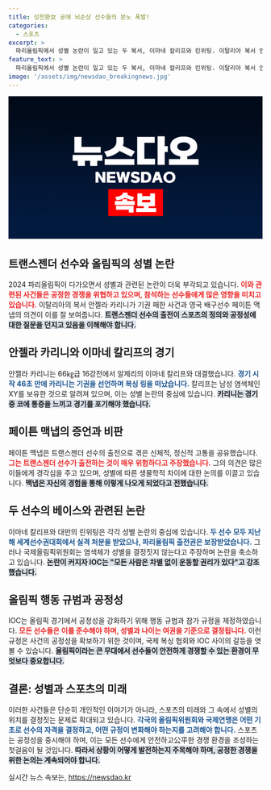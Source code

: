 ```yaml
---
title: 성전환女 공에 뇌손상 선수들의 분노 폭발!
categories:
  - 스포츠
excerpt: >
  파리올림픽에서 성별 논란이 일고 있는 두 복서, 이마네 칼리프와 린위팅. 이탈리아 복서 안젤라 카리니, 칼리프와의 경기에서 기권패하며 눈물. 도대체 스포츠의 공정성은 어디로?
feature_text: >
  파리올림픽에서 성별 논란이 일고 있는 두 복서, 이마네 칼리프와 린위팅. 이탈리아 복서 안젤라 카리니, 칼리프와의 경기에서 기권패하며 눈물. 도대체 스포츠의 공정성은 어디로?
image: '/assets/img/newsdao_breakingnews.jpg'
---
```


<p><img src="/assets/img/newsdao_breakingnews.jpg" alt="ontimetimes 속보" /></p>

<h2 data-ke-size="size26">트랜스젠더 선수와 올림픽의 성별 논란</h2>

<p data-ke-size="size16">2024 파리올림픽이 다가오면서 성별과 관련된 논란이 더욱 부각되고 있습니다. <b><span style="color: #ee2323;">이와 관련된 사건들은 공정한 경쟁을 위협하고 있으며, 참석하는 선수들에게 많은 영향을 미치고 있습니다.</span></b> 이탈리아의 복서 안젤라 카리니가 기권 패한 사건과 영국 배구선수 페이튼 맥냅의 의견이 이를 잘 보여줍니다. <b><span style="background-color: #21538527;">트랜스젠더 선수의 출전이 스포츠의 정의와 공정성에 대한 질문을 던지고 있음을 이해해야 합니다.</span></b></p>

<p data-ke-size="size16"></p>

<h2 data-ke-size="size26">안젤라 카리니와 이마네 칼리프의 경기</h2>

<p data-ke-size="size16">안젤라 카리니는 66㎏급 16강전에서 알제리의 이마네 칼리프와 대결했습니다. <b><span style="color: #1a5490;">경기 시작 46초 만에 카리니는 기권을 선언하며 복싱 링을 떠났습니다.</span></b> 칼리프는 남성 염색체인 XY를 보유한 것으로 알려져 있으며, 이는 성별 논란의 중심에 있습니다. <b><span style="background-color: #21538527;">카리니는 경기 중 코에 통증을 느끼고 경기를 포기해야 했습니다.</span></b></p>

<p data-ke-size="size16"></p>

<h2 data-ke-size="size26">페이튼 맥냅의 증언과 비판</h2>

<p data-ke-size="size16">페이튼 맥냅은 트랜스젠더 선수의 출전으로 겪은 신체적, 정신적 고통을 공유했습니다. <b><span style="color: #ee2323;">그는 트랜스젠더 선수가 출전하는 것이 매우 위험하다고 주장했습니다.</span></b> 그의 의견은 많은 이들에게 경각심을 주고 있으며, 성별에 따른 생물학적 차이에 대한 논의를 이끌고 있습니다. <b><span style="background-color: #21538527;">맥냅은 자신의 경험을 통해 이렇게 나오게 되었다고 전했습니다.</span></b></p>

<p data-ke-size="size16"></p>

<h2 data-ke-size="size26">두 선수의 베이스와 관련된 논란</h2>

<p data-ke-size="size16">이마네 칼리프와 대만의 린위팅은 각각 성별 논란의 중심에 있습니다. <b><span style="color: #1a5490;">두 선수 모두 지난해 세계선수권대회에서 실격 처분을 받았으나, 파리올림픽 출전권은 보장받았습니다.</span></b> 그러나 국제올림픽위원회는 염색체가 성별을 결정짓지 않는다고 주장하며 논란을 축소하고 있습니다. <b><span style="background-color: #21538527;">논란이 커지자 IOC는 "모든 사람은 차별 없이 운동할 권리가 있다"고 강조했습니다.</span></b></p>

<p data-ke-size="size16"></p>

<h2 data-ke-size="size26">올림픽 행동 규범과 공정성</h2>

<p data-ke-size="size16">IOC는 올림픽 경기에서 공정성을 강화하기 위해 행동 규범과 참가 규정을 제정하였습니다. <b><span style="color: #ee2323;">모든 선수들은 이를 준수해야 하며, 성별과 나이는 여권을 기준으로 결정됩니다.</span></b> 이런 규정은 사건의 공정성을 확보하기 위한 것이며, 국제 복싱 협회와 IOC 사이의 갈등을 엿볼 수 있습니다. <b><span style="background-color: #21538527;">올림픽이라는 큰 무대에서 선수들이 안전하게 경쟁할 수 있는 환경이 무엇보다 중요합니다.</span></b></p>

<p data-ke-size="size16"></p>

<h2 data-ke-size="size26">결론: 성별과 스포츠의 미래</h2>

<p data-ke-size="size16">이러한 사건들은 단순히 개인적인 이야기가 아니라, 스포츠의 미래와 그 속에서 성별의 위치를 결정짓는 문제로 확대되고 있습니다. <b><span style="color: #1a5490;">각국의 올림픽위원회와 국제연맹은 어떤 기초로 선수의 자격을 결정하고, 어떤 규정이 변화해야 하는지를 고려해야 합니다.</span></b> 스포츠는 공정성을 중시해야 하며, 이는 모든 선수에게 안전하고公平한 경쟁 환경을 조성하는 첫걸음이 될 것입니다. <b><span style="background-color: #21538527;">따라서 상황이 어떻게 발전하는지 주목해야 하며, 공정한 경쟁을 위한 논의는 계속되어야 합니다.</span></b></p>

<p data-ke-size="size16"></p>
실시간 뉴스 속보는, <a href="https://newsdao.kr" rel="dofollow">https://newsdao.kr</a>


